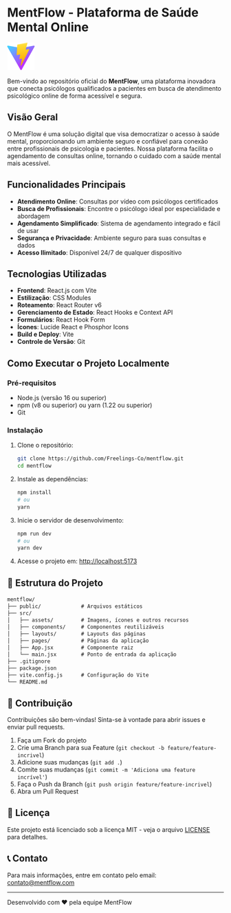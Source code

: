 # MentFlow - Plataforma de Saúde Mental Online

![MentFlow Logo](public/vite.svg)

Bem-vindo ao repositório oficial do **MentFlow**, uma plataforma inovadora que conecta psicólogos qualificados a pacientes em busca de atendimento psicológico online de forma acessível e segura.

## Visão Geral

O MentFlow é uma solução digital que visa democratizar o acesso à saúde mental, proporcionando um ambiente seguro e confiável para conexão entre profissionais de psicologia e pacientes. Nossa plataforma facilita o agendamento de consultas online, tornando o cuidado com a saúde mental mais acessível.

## Funcionalidades Principais

- **Atendimento Online**: Consultas por vídeo com psicólogos certificados
- **Busca de Profissionais**: Encontre o psicólogo ideal por especialidade e abordagem
- **Agendamento Simplificado**: Sistema de agendamento integrado e fácil de usar
- **Segurança e Privacidade**: Ambiente seguro para suas consultas e dados
- **Acesso Ilimitado**: Disponível 24/7 de qualquer dispositivo

## Tecnologias Utilizadas

- **Frontend**: React.js com Vite
- **Estilização**: CSS Modules
- **Roteamento**: React Router v6
- **Gerenciamento de Estado**: React Hooks e Context API
- **Formulários**: React Hook Form
- **Ícones**: Lucide React e Phosphor Icons
- **Build e Deploy**: Vite
- **Controle de Versão**: Git

## Como Executar o Projeto Localmente

### Pré-requisitos

- Node.js (versão 16 ou superior)
- npm (v8 ou superior) ou yarn (1.22 ou superior)
- Git

### Instalação

1. Clone o repositório:
   ```bash
   git clone https://github.com/Freelings-Co/mentflow.git
   cd mentflow
   ```

2. Instale as dependências:
   ```bash
   npm install
   # ou
   yarn
   ```

3. Inicie o servidor de desenvolvimento:
   ```bash
   npm run dev
   # ou
   yarn dev
   ```

4. Acesse o projeto em: [http://localhost:5173](http://localhost:5173)

## 📂 Estrutura do Projeto

```
mentflow/
├── public/             # Arquivos estáticos
├── src/
│   ├── assets/         # Imagens, ícones e outros recursos
│   ├── components/     # Componentes reutilizáveis
│   ├── layouts/        # Layouts das páginas
│   ├── pages/          # Páginas da aplicação
│   ├── App.jsx         # Componente raiz
│   └── main.jsx        # Ponto de entrada da aplicação
├── .gitignore
├── package.json
├── vite.config.js      # Configuração do Vite
└── README.md
```

## 🤝 Contribuição

Contribuições são bem-vindas! Sinta-se à vontade para abrir issues e enviar pull requests.

1. Faça um Fork do projeto
2. Crie uma Branch para sua Feature (`git checkout -b feature/feature-incrivel`)
3. Adicione suas mudanças (`git add .`)
4. Comite suas mudanças (`git commit -m 'Adiciona uma feature incrível'`)
5. Faça o Push da Branch (`git push origin feature/feature-incrivel`)
6. Abra um Pull Request

## 📄 Licença

Este projeto está licenciado sob a licença MIT - veja o arquivo [LICENSE](LICENSE) para detalhes.

## 📞 Contato

Para mais informações, entre em contato pelo email: contato@mentflow.com

---

Desenvolvido com ❤️ pela equipe MentFlow
